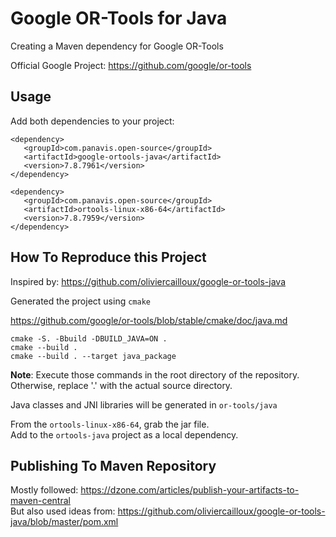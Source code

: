 # Google OR-Tools for Java

Creating a Maven dependency for Google OR-Tools 

Official Google Project: https://github.com/google/or-tools


## Usage

Add both dependencies to your project:  
```
<dependency>
   <groupId>com.panavis.open-source</groupId>
   <artifactId>google-ortools-java</artifactId>
   <version>7.8.7961</version>
</dependency>

<dependency>
   <groupId>com.panavis.open-source</groupId>
   <artifactId>ortools-linux-x86-64</artifactId>
   <version>7.8.7959</version>
</dependency>
```

## How To Reproduce this Project

Inspired by: https://github.com/oliviercailloux/google-or-tools-java

Generated the project using `cmake`  

https://github.com/google/or-tools/blob/stable/cmake/doc/java.md

```
cmake -S. -Bbuild -DBUILD_JAVA=ON .
cmake --build .
cmake --build . --target java_package
```
**Note**: Execute those commands in the root directory of the repository.  
Otherwise, replace '.' with the actual source directory.

Java classes and JNI libraries will be generated in `or-tools/java`  

From the `ortools-linux-x86-64`, grab the jar file.  
Add to the `ortools-java` project as a local dependency.

## Publishing To Maven Repository

Mostly followed: https://dzone.com/articles/publish-your-artifacts-to-maven-central  
But also used ideas from: https://github.com/oliviercailloux/google-or-tools-java/blob/master/pom.xml